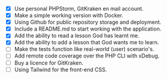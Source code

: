 - [x] Use personal PHPStorm, GitKraken en mail account.
- [x] Make a simple working version with Docker.
- [x] Using Github for public repository storage and deployment.
- [x] Include a README.md to start working with the application.
- [x] Add the ability to read a lesson God has learnt me.
- [x] Add the ability to add a lesson that God wants me to learn.
- [ ] Make the tests function like real-world (user) scenario's.
- [ ] Add remote code coverage over the PHP CLI with xDebug.
- [ ] Buy a licence for GitKraken.
- [ ] Using Tailwind for the front-end CSS.